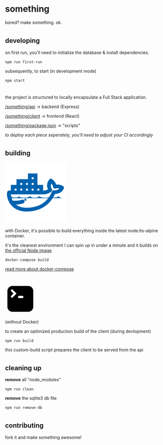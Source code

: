 # something

bored? make something. ok.

#

## developing

on first run, you'll need to initialize the database & install dependencies.
```
npm run first-run
```

subsequently, to start (in development mode)
```
npm start
```

# 

the project is structured to locally encapsulate a Full Stack application.

[/something/api](api/README.md) → backend (Express)

[/something/client](client/README.md) → frontend (React)

[/something/package.json](package.json) → "scripts" 


_to deploy each piece seperately, you'll need to adjust your CI accordingly_

#

## building

![](.img/docker.png)

with Docker, it's possible to build everything inside the latest node:lts-alpine container.

it's the cleanest environment I can spin up in under a minute and it builds on [the official Node image](https://hub.docker.com/_/node)

```
docker-compose build
```
[read more about docker-compose](https://docs.docker.com/compose/install/)


#

![](.img/cli.png)

(without Docker)

to create an optimized production build of the client (during devlopment)
```
npm run build
```

this custom-build script prepares the client to be served from the api

#

## cleaning up

__remove__ all "node_modules"
```
npm run clean
```

__remove__ the sqlite3 db file
```
npm run remove-db
```

# 

## contributing

fork it and make something awesome!
